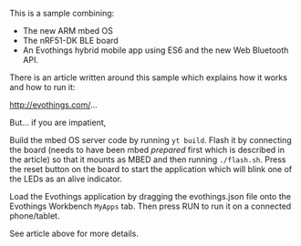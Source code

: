 This is a sample combining:

- The new ARM mbed OS
- The nRF51-DK BLE board
- An Evothings hybrid mobile app using ES6 and the new Web Bluetooth API.

There is an article written around this sample which explains how it works and how to run it:

http://evothings.com/...

But... if you are impatient,

Build the mbed OS server code by running `yt build`. Flash it by connecting the board (needs to
have been mbed *prepared* first which is described in the article) so that it mounts as MBED and
then running `./flash.sh`. Press the reset button on the board to start the application which will
blink one of the LEDs as an alive indicator.

Load the Evothings application by dragging the evothings.json file onto the Evothings Workbench
`MyApps` tab. Then press RUN to run it on a connected phone/tablet.

See article above for more details.
